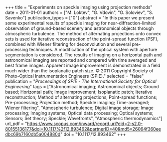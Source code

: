 +++
title = "Experiments on speckle imaging using projection methods"
date = 2011-01-01
authors = ["M. Loktev", "G. Vdovin", "O. Soloviev", "S. Savenko"]
publication_types = ["0"]
abstract = "In this paper we present some experimental results of speckle imaging for near-diffraction-limited observation of ground-based scenery and astronomical objects through atmospheric turbulence. The method of alternating projections onto convex sets is used for iterative reconstruction of the point-spread function (PSF), combined with Wiener filtering for deconvolution and several pre-processing techniques. A modification of the optical system with aperture segmentation is considered. The results of imaging on a horizontal path and astronomical imaging are reported and compared with time averaged and best frame images. Apparent image improvement is demonstrated in a field much wider than the isoplanatic patch size. © 2011 Copyright Society of Photo-Optical Instrumentation Engineers (SPIE)."
selected = "false"
publication = "*Proceedings of SPIE - The International Society for Optical Engineering*"
tags = ["Astronomical imaging; Astronomical objects; Ground based; Horizontal path; Image improvement; Isoplanatic patch; Iterative reconstruction; Method of alternating projections; Point-spread functions; Pre-processing; Projection method; Speckle imaging; Time-averaged; Wiener filtering", "Atmospheric turbulence; Digital image storage; Image processing; Imaging systems; Optical data processing; Optical systems; Sensors; Set theory; Speckle; Wavefronts", "Atmospheric thermodynamics"]
url_pdf = "https://www.scopus.com/inward/record.uri?eid=2-s2.0-80155136177&doi=10.1117%2f12.893462&partnerID=40&md5=26064f360eedbc69b7160db5a004880d"
doi = "10.1117/12.893462"
+++

